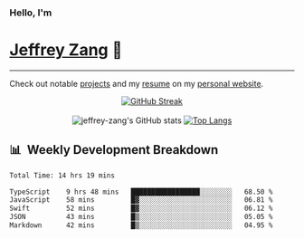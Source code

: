 
### Hello, I'm 
# [Jeffrey Zang](https://www.linkedin.com/in/jeffreyzang/) 🦀

---

Check out notable [projects](https://jeffz.dev/projects) and my [resume](https://jeffz.dev/resume) on my [personal website](https://jeffz.dev/).

<div align = 'center'>

[![GitHub Streak](https://github-readme-streak-stats.herokuapp.com/?user=jeffrey-zang&theme=tokyonight)](https://git.io/streak-stats)
<br></br>
![jeffrey-zang's GitHub stats](https://github-readme-stats.vercel.app/api?username=jeffrey-zang&show_icons=true&theme=tokyonight&hide_rank=true&hide=stars) 
[![Top Langs](https://github-readme-stats.vercel.app/api/top-langs/?username=jeffrey-zang&hide=ShaderLab,HLSL&layout=compact&theme=tokyonight)](https://github.com/anuraghazra/github-readme-stats)

</div>

## 📊 &nbsp;Weekly Development Breakdown
<!--START_SECTION:waka-->

```txt
Total Time: 14 hrs 19 mins

TypeScript    9 hrs 48 mins   █████████████████░░░░░░░░   68.50 %
JavaScript    58 mins         █▓░░░░░░░░░░░░░░░░░░░░░░░   06.81 %
Swift         52 mins         █▓░░░░░░░░░░░░░░░░░░░░░░░   06.12 %
JSON          43 mins         █▒░░░░░░░░░░░░░░░░░░░░░░░   05.05 %
Markdown      42 mins         █▒░░░░░░░░░░░░░░░░░░░░░░░   04.95 %
```

<!--END_SECTION:waka-->

